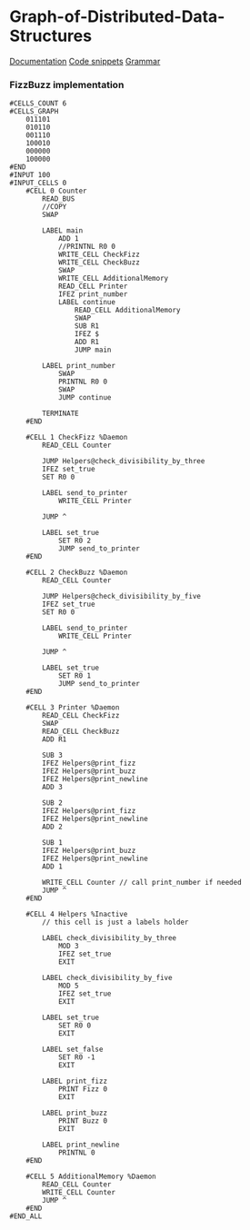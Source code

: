 # Graph-of-Distributed-Data-Structures
[Documentation](https://github.com/proman3419/Graph-of-Distributed-Data-Structures/blob/master/docs/GoDDS.pdf)
[Code snippets](https://github.com/proman3419/Graph-of-Distributed-Data-Structures/tree/master/goddslang/src/main/resources/code%20snippets)
[Grammar](https://github.com/proman3419/Graph-of-Distributed-Data-Structures/blob/master/goddslang/src/main/java/goddslang/grammar/Grammar.g4)

### FizzBuzz implementation
```
#CELLS_COUNT 6
#CELLS_GRAPH
    011101
    010110
    001110
    100010
    000000
    100000
#END
#INPUT 100
#INPUT_CELLS 0
    #CELL 0 Counter
        READ_BUS
        //COPY
        SWAP

        LABEL main
            ADD 1
            //PRINTNL R0 0
            WRITE_CELL CheckFizz
            WRITE_CELL CheckBuzz
            SWAP
            WRITE_CELL AdditionalMemory
            READ_CELL Printer
            IFEZ print_number
            LABEL continue
                READ_CELL AdditionalMemory
                SWAP
                SUB R1
                IFEZ $
                ADD R1
                JUMP main

        LABEL print_number
            SWAP
            PRINTNL R0 0
            SWAP
            JUMP continue

        TERMINATE
    #END

    #CELL 1 CheckFizz %Daemon
        READ_CELL Counter

        JUMP Helpers@check_divisibility_by_three
        IFEZ set_true
        SET R0 0

        LABEL send_to_printer
            WRITE_CELL Printer

        JUMP ^

        LABEL set_true
            SET R0 2
            JUMP send_to_printer        
    #END

    #CELL 2 CheckBuzz %Daemon
        READ_CELL Counter

        JUMP Helpers@check_divisibility_by_five
        IFEZ set_true
        SET R0 0

        LABEL send_to_printer
            WRITE_CELL Printer

        JUMP ^

        LABEL set_true
            SET R0 1
            JUMP send_to_printer        
    #END

    #CELL 3 Printer %Daemon
        READ_CELL CheckFizz
        SWAP
        READ_CELL CheckBuzz
        ADD R1

        SUB 3
        IFEZ Helpers@print_fizz
        IFEZ Helpers@print_buzz
        IFEZ Helpers@print_newline
        ADD 3

        SUB 2
        IFEZ Helpers@print_fizz
        IFEZ Helpers@print_newline
        ADD 2

        SUB 1
        IFEZ Helpers@print_buzz
        IFEZ Helpers@print_newline
        ADD 1

        WRITE_CELL Counter // call print_number if needed
        JUMP ^
    #END

    #CELL 4 Helpers %Inactive
        // this cell is just a labels holder

        LABEL check_divisibility_by_three
            MOD 3
            IFEZ set_true
            EXIT

        LABEL check_divisibility_by_five
            MOD 5
            IFEZ set_true
            EXIT

        LABEL set_true
            SET R0 0
            EXIT

        LABEL set_false
            SET R0 -1
            EXIT

        LABEL print_fizz
            PRINT Fizz 0
            EXIT

        LABEL print_buzz
            PRINT Buzz 0
            EXIT

        LABEL print_newline
            PRINTNL 0
    #END

    #CELL 5 AdditionalMemory %Daemon
        READ_CELL Counter
        WRITE_CELL Counter
        JUMP ^
    #END
#END_ALL
```
